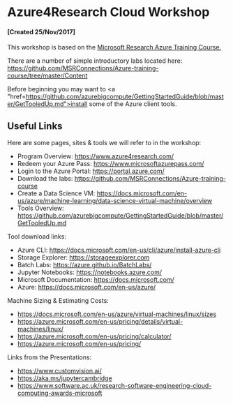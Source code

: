 # Azure4Research Cloud Workshop 

#### [Created 25/Nov/2017]

This workshop is based on the <a href="https://github.com/MSRConnections/Azure-training-course">Microsoft Research Azure Training Course.</a>

There are a number of simple introductory labs located here: https://github.com/MSRConnections/Azure-training-course/tree/master/Content

Before beginning you may want to <a "href=https://github.com/azurebigcompute/GettingStartedGuide/blob/master/GetTooledUp.md">install some of the Azure client tools</a>.
  
## Useful Links

Here are some pages, sites & tools we will refer to in the workshop: 

* Program Overview: https://www.azure4research.com/ 
* Redeem your Azure Pass: https://www.microsoftazurepass.com/ 
* Login to the Azure Portal: https://portal.azure.com/ 
* Download the labs: https://github.com/MSRConnections/Azure-training-course
* Create a Data Science VM:
https://docs.microsoft.com/en-us/azure/machine-learning/data-science-virtual-machine/overview 
* Tools Overview: https://github.com/azurebigcompute/GettingStartedGuide/blob/master/GetTooledUp.md

Tool download links:
* Azure CLI: https://docs.microsoft.com/en-us/cli/azure/install-azure-cli 
* Storage Explorer: https://storageexplorer.com 
* Batch Labs: https://azure.github.io/BatchLabs/ 
* Jupyter Notebooks: https://notebooks.azure.com/ 
* Microsoft Documentation: https://docs.microsoft.com/ 
* Azure: https://docs.microsoft.com/en-us/azure/ 

Machine Sizing & Estimating Costs: 
* https://docs.microsoft.com/en-us/azure/virtual-machines/linux/sizes 
* https://azure.microsoft.com/en-us/pricing/details/virtual-machines/linux/ 
* https://azure.microsoft.com/en-us/pricing/calculator/ 
* https://azure.microsoft.com/en-us/pricing/ 

Links from the Presentations: 
* https://www.customvision.ai/ 
* https://aka.ms/jupytercambridge 
* https://www.software.ac.uk/research-software-engineering-cloud-computing-awards-microsoft 
